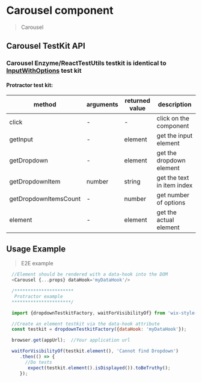 # Carousel component

> Carousel 

## Carousel TestKit API

### Carousel Enzyme/ReactTestUtils testkit is identical to [InputWithOptions](https://wix-wix-style-react.surge.sh/?selectedKind=Core&selectedStory=InputWithOptions&full=0&down=0&left=1&panelRight=0) test kit 

#### Protractor test kit:

| method | arguments | returned value | description |
|--------|-----------|----------------|-------------|
| click | - | - | click on the component |
| getInput | - | element | get the input element |
| getDropdown | - | element | get the dropdown element |
| getDropdownItem | number | string | get the text in item index <arg> |
| getDropdownItemsCount | - | number | get number of options |
| element | - | element | get the actual element |

## Usage Example

> E2E example
```javascript
  //Element should be rendered with a data-hook into the DOM
  <Carousel {...props} dataHook='myDataHook'/>

  /**********************
   Protractor example
  **********************/

  import {dropdownTestkitFactory, waitForVisibilityOf} from 'wix-style-react/dist/testkit/protractor';

  //Create an element testkit via the data-hook attribute
  const testkit = dropdownTestkitFactory({dataHook: 'myDataHook'});

  browser.get(appUrl);  //Your application url

  waitForVisibilityOf(testkit.element(), 'Cannot find Dropdown')
     .then(() => {
       //Do tests
        expect(testkit.element().isDisplayed()).toBeTruthy();
     });
```
